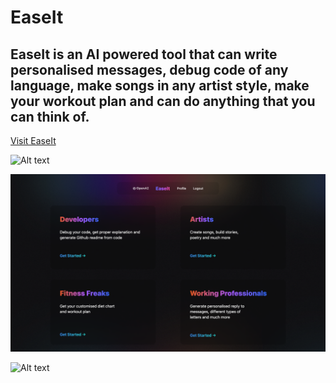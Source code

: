 # EaseIt

## EaseIt is an AI powered tool that can write personalised messages, debug code of any language, make songs in any artist style, make your workout plan and can do anything that you can think of.

[Visit EaseIt](https://easeit.cyclic.app)

![Alt text](public/img/1.png?raw=true "Landing Page")

![Alt text](public/img/2.png?raw=true "Home Page")

![Alt text](public/img/3.png?raw=true "Developer Section")
